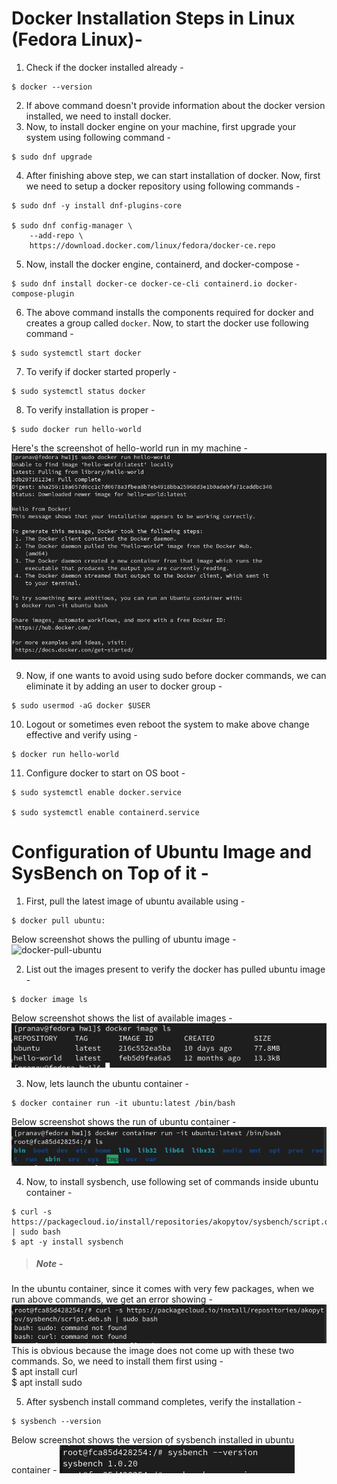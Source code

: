# Docker Installation Steps in Linux (Fedora Linux)- 
1. Check if the docker installed already - 
```
$ docker --version
```
2. If above command doesn't provide information about the docker version installed, we need to install docker. 
3. Now, to install docker engine on your machine, first upgrade your system using following command - 
```
$ sudo dnf upgrade
```
4. After finishing above step, we can start installation of docker. Now, first we need to setup a docker repository using following commands - 
```
$ sudo dnf -y install dnf-plugins-core

$ sudo dnf config-manager \
    --add-repo \
    https://download.docker.com/linux/fedora/docker-ce.repo
```
5. Now, install the docker engine, containerd, and docker-compose - 
```
$ sudo dnf install docker-ce docker-ce-cli containerd.io docker-compose-plugin
```
6. The above command installs the components required for docker and creates a group called `docker`. Now, to start the docker use following command - 
```
$ sudo systemctl start docker
```
7. To verify if docker started properly - 
```
$ sudo systemctl status docker
```
8. To verify installation is proper - 
```
$ sudo docker run hello-world
```
Here's the screenshot of hello-world run in my machine - 
![docker-hello-world-image-run-result](images/hello-world-result.png)

9. Now, if one wants to avoid using sudo before docker commands, we can eliminate it by adding an user to docker group - 
```
$ sudo usermod -aG docker $USER
```
10. Logout or sometimes even reboot the system to make above change effective and verify using - 
```
$ docker run hello-world
```
11. Configure docker to start on OS boot - 
```
$ sudo systemctl enable docker.service

$ sudo systemctl enable containerd.service
```


# Configuration of Ubuntu Image and SysBench on Top of it - 
1. First, pull the latest image of ubuntu available using - 
```
$ docker pull ubuntu:
```
Below screenshot shows the pulling of ubuntu image - 
![docker-pull-ubuntu](images/ubuntu_pull.png)

2. List out the images present to verify the docker has pulled ubuntu image - 
```
$ docker image ls
``` 
Below screenshot shows the list of available images - 
![docker-image-ls](images/docker-image-ls.png)

3. Now, lets launch the ubuntu container - 
```
$ docker container run -it ubuntu:latest /bin/bash
```
Below screenshot shows the run of ubuntu container - 
![docker-run-ubuntu](images/docker-run-ubuntu.png)

4. Now, to install sysbench, use following set of commands inside ubuntu container - 
```
$ curl -s https://packagecloud.io/install/repositories/akopytov/sysbench/script.deb.sh | sudo bash
$ apt -y install sysbench
```
> ##### Note - 
In the ubuntu container, since it comes with very few packages, when we run above commands, we get an error showing - 
![curl-sudo-not-found](images/curl-sudo-missing.png)
This is obvious because the image does not come up with these two commands. So, we need to install them first using -\
$ apt install curl\
$ apt install sudo

5. After sysbench install command completes, verify the installation - 
```
$ sysbench --version
```
Below screenshot shows the version of sysbench installed in ubuntu container - 
![sysbench-version](images/sysbench-version.png)



